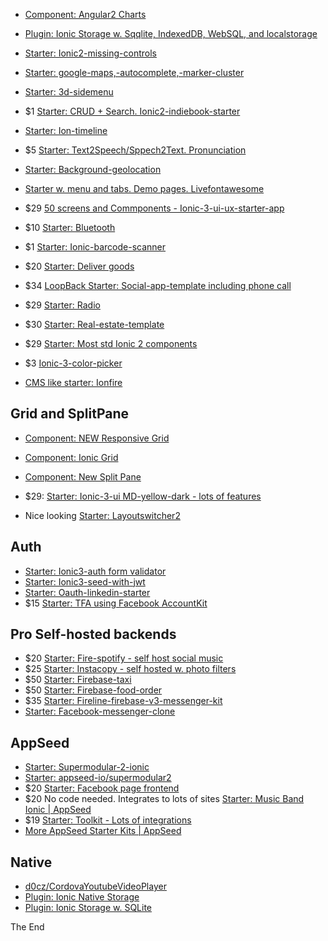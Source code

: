 
* [Component: Angular2 Charts](https://valor-software.com/ng2-charts/)
* [Plugin: Ionic Storage w. Sqqlite, IndexedDB, WebSQL, and localstorage](https://ionicframework.com/docs/storage/)

* [Starter: Ionic2-missing-controls](https://market.ionicframework.com/starters/ionic2-missing-controls)
* [Starter: google-maps,-autocomplete,-marker-cluster](https://market.ionicframework.com/starters/ionic-3---google-maps,-autocomplete,-marker-cluster)
* [Starter: 3d-sidemenu](https://market.ionicframework.com/starters/3d-sidemenu)
* $1 [Starter: CRUD + Search. Ionic2-indiebook-starter](https://market.ionicframework.com/starters/ionic2-indiebook-starter)
* [Starter: Ion-timeline](https://market.ionicframework.com/starters/ion-timeline)
* $5 [Starter: Text2Speech/Sppech2Text. Pronunciation](https://market.ionicframework.com/starters/pronunciation)
* [Starter: Background-geolocation](https://market.ionicframework.com/starters/background-geolocation)
* [Starter w. menu and tabs. Demo pages. Livefontawesome](https://market.ionicframework.com/starters/livefontawesome)
* $29 [50 screens and Commponents - Ionic-3-ui-ux-starter-app](https://market.ionicframework.com/starters/ionic-3-ui-ux-starter-app)
* $10 [Starter: Bluetooth](https://market.ionicframework.com/starters/bluetooth)
* $1 [Starter: Ionic-barcode-scanner](https://market.ionicframework.com/starters/ionic-barcode-scanner)
* $20 [Starter: Deliver goods](https://market.ionicframework.com/starters/ionic-app-deliverya)
* $34 [LoopBack Starter: Social-app-template including phone call](https://market.ionicframework.com/starters/social-app-template)
* $29 [Starter: Radio](https://market.ionicframework.com/starters/radio)
* $30 [Starter: Real-estate-template](https://market.ionicframework.com/starters/real-estate-template)
* $29 [Starter: Most std Ionic 2 components](https://market.ionicframework.com/starters/ionium-2-ionic-multipurpose-app-templates)
* $3 [Ionic-3-color-picker](https://market.ionicframework.com/starters/ionic-3-color-picker)
* [CMS like starter: Ionfire](https://market.ionicframework.com/starters/ionfire)

## Grid and SplitPane
* [Component: NEW Responsive Grid](http://blog.ionicframework.com/build-awesome-desktop-apps-with-ionics-new-responsive-grid/)
* [Component: Ionic Grid](https://www.tutorialspoint.com/ionic/ionic_grid.htm)
* [Component: New Split Pane](http://blog.ionicframework.com/ionic-2-2-0-is-out/)


* $29: [Starter: Ionic-3-ui MD-yellow-dark - lots of features](https://market.ionicframework.com/starters/ionic-3-ui-theme-template-app-material-design-yellow-dark)
* Nice looking [Starter: Layoutswitcher2](https://market.ionicframework.com/starters/layoutswitcher2)

## Auth
* [Starter: Ionic3-auth form validator](https://market.ionicframework.com/starters/ionic3-auth-example)
* [Starter: Ionic3-seed-with-jwt](https://market.ionicframework.com/starters/ionic3-seed-with-jwt)
* [Starter: Oauth-linkedin-starter](https://market.ionicframework.com/starters/oauth-linkedin-starter)
* $15 [Starter: TFA using Facebook AccountKit](https://market.ionicframework.com/starters/ionfirebaseaccountkitphoneauth)

## Pro Self-hosted backends
* $20 [Starter: Fire-spotify - self host social music](https://market.ionicframework.com/starters/fire-spotify)
* $25 [Starter: Instacopy - self hosted w. photo filters](https://market.ionicframework.com/starters/instacopy)
* $50 [Starter: Firebase-taxi](https://market.ionicframework.com/starters/firebase-taxi)
* $50 [Starter: Firebase-food-order](https://market.ionicframework.com/starters/firebase-food-order)
* $35 [Starter: Fireline-firebase-v3-messenger-kit](https://market.ionicframework.com/starters/fireline-firebase-v3-messenger-kit)
* [Starter: Facebook-messenger-clone](https://market.ionicframework.com/starters/facebook-messenger-clone)

## AppSeed
* [Starter: Supermodular-2-ionic](https://market.ionicframework.com/starters/supermodular-2-ionic---free-application)
* [Starter: appseed-io/supermodular2](https://github.com/appseed-io/supermodular2)
* $20 [Starter: Facebook page frontend](https://market.ionicframework.com/starters/facebook-business-ionic-3)
* $20 No code needed. Integrates to lots of sites [Starter: Music Band Ionic | AppSeed](http://appseed.io/music-band)
* $19 [Starter: Toolkit - Lots of integrations](http://appseed.io/ionic-3-toolkit)
* [More AppSeed Starter Kits | AppSeed](http://appseed.io/products/ionic)

## Native
* [d0cz/CordovaYoutubeVideoPlayer](https://github.com/d0cz/CordovaYoutubeVideoPlayer)
* [Plugin: Ionic Native Storage](https://ionicframework.com/docs/native/native-storage/)
* [Plugin: Ionic Storage w. SQLite](https://ionicframework.com/docs/storage/)

The End
